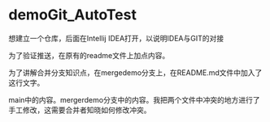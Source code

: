 # demoGit_AutoTest
想建立一个仓库，后面在Intellij IDEA打开，以说明IDEA与GIT的对接

为了验证推送，在原有的readme文件上加点内容。

为了讲解合并分支知识点，在mergedemo分支上，在README.md文件中加入了这行文字。

main中的内容。mergerdemo分支中的内容。我把两个文件中冲突的地方进行了手工修改，这需要合并者知晓如何修改冲突。
